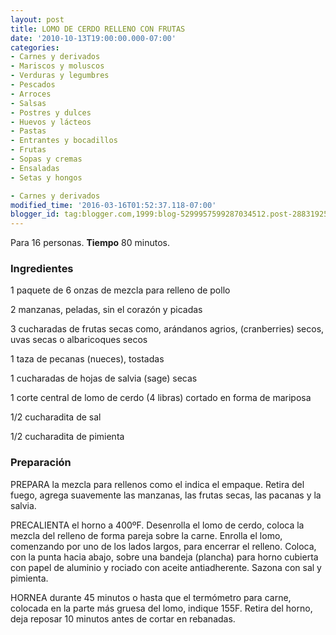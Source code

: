 ```yaml
---
layout: post
title: LOMO DE CERDO RELLENO CON FRUTAS
date: '2010-10-13T19:00:00.000-07:00'
categories:
- Carnes y derivados
- Mariscos y moluscos
- Verduras y legumbres
- Pescados
- Arroces
- Salsas
- Postres y dulces
- Huevos y lácteos
- Pastas
- Entrantes y bocadillos
- Frutas
- Sopas y cremas
- Ensaladas
- Setas y hongos

- Carnes y derivados
modified_time: '2016-03-16T01:52:37.118-07:00'
blogger_id: tag:blogger.com,1999:blog-5299957599287034512.post-2883192595797910400
---
```


Para 16 personas.
<b>Tiempo</b> 80 minutos.

<h3>Ingredientes</h3>

1 paquete de 6 onzas de mezcla para relleno de pollo

2 manzanas, peladas, sin el corazón y picadas

3 cucharadas de frutas secas como, arándanos agrios, (cranberries) secos, uvas secas o albaricoques secos

1 taza de pecanas (nueces), tostadas

1 cucharadas de hojas de salvia (sage) secas

1 corte central de lomo de cerdo (4 libras) cortado en forma de mariposa

1/2 cucharadita de sal

1/2 cucharadita de pimienta

<h3>Preparación</h3>

PREPARA la mezcla para rellenos como el indica el empaque. Retira del fuego, agrega suavemente las manzanas, las frutas secas, las pacanas y la salvia.

PRECALIENTA el horno a 400&ordm;F. Desenrolla el lomo de cerdo, coloca la mezcla del relleno de forma pareja sobre la carne. Enrolla el lomo, comenzando por uno de los lados largos, para encerrar el relleno. Coloca, con la punta hacia abajo, sobre una bandeja (plancha) para horno cubierta con papel de aluminio y rociado con aceite antiadherente. Sazona con sal y pimienta.

HORNEA durante 45 minutos o hasta que el termómetro para carne, colocada en la parte más gruesa del lomo, indique 155F. Retira del horno, deja reposar 10 minutos antes de cortar en rebanadas.

